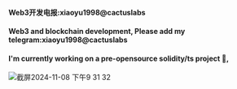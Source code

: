 #### Web3开发电报:xiaoyu1998@cactuslabs
#### Web3 and blockchain development, Please add my telegram:xiaoyu1998@cactuslabs
#### I'm currently working on a pre-opensource solidity/ts project 👋, 
![截屏2024-11-08 下午9 31 32](https://github.com/user-attachments/assets/3e146285-860e-44ad-9ae6-e25f1891d2bb)




<!--
**xiaoyu1998/xiaoyu1998** is a ✨ _special_ ✨ repository because its `README.md` (this file) appears on your GitHub profile.

Here are some ideas to get you started:

- 🔭 I’m currently working on ...
- 🌱 I’m currently learning ...
- 👯 I’m looking to collaborate on ...
- 🤔 I’m looking for help with ...
- 💬 Ask me about ...
- 📫 How to reach me: ...
- 😄 Pronouns: ...
- ⚡ Fun fact: ...
-->
